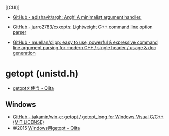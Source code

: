 [[CUI]]

- [GitHub - adishavit/argh: Argh! A minimalist argument handler.](https://github.com/adishavit/argh)
- [GitHub - jarro2783/cxxopts: Lightweight C++ command line option parser](https://github.com/jarro2783/cxxopts)

- [GitHub - muellan/clipp: easy to use, powerful & expressive command line argument parsing for modern C++ / single header / usage & doc generation](https://github.com/muellan/clipp)

# getopt (unistd.h)
- [getoptを使う - Qiita](https://qiita.com/tobira-code/items/24e583c30f07c4853f8f)

## Windows
- [GitHub - takamin/win-c: getopt / getopt_long for Windows Visual C/C++ (MIT LICENSE)](https://github.com/takamin/win-c)
- @2015 [Windows用getopt - Qiita](https://qiita.com/k2ymg/items/f9df908faf91a3b30ac5)
